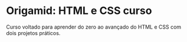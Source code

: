 # Origamid: HTML e CSS curso
Curso voltado para aprender do zero ao avançado do HTML e CSS com dois projetos práticos. 
